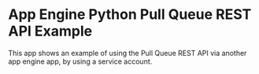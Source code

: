 
# App Engine Python Pull Queue REST API Example #

This app shows an example of using the Pull Queue REST API via another app engine app, by using a service account.

